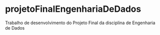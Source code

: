 # projetoFinalEngenhariaDeDados
Trabalho de desenvolvimento do Projeto Final da disciplina de Engenharia de Dados
